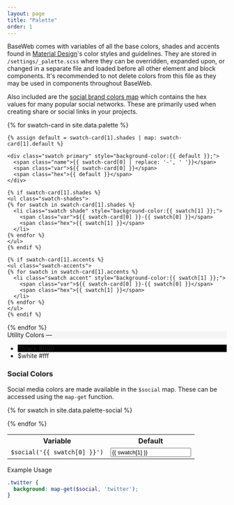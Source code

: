 ```yaml
---
layout: page
title: "Palette"
order: 1
---
```


BaseWeb comes with variables of all the base colors, shades and accents found in [Material Design](https://material.io/guidelines/style/color.html)'s color styles and guidelines. They are stored in `/settings/_palette.scss` where they can be overridden, expanded upon, or changed in a separate file and loaded before all other element and block components. It's recommended to not delete colors from this file as they may be used in components throughout BaseWeb.

Also included are the [social brand colors map](#map-social) which contains the hex values for many popular social networks. These are primarily used when creating share or social links in your projects.

<div class="swatch-card-wrap">

  {% for swatch-card in site.data.palette %}
  <div class="swatch-card">

    {% assign default = swatch-card[1].shades | map: swatch-card[1].default %}

    <div class="swatch primary" style="background-color:{{ default }};">
      <span class="name">{{ swatch-card[0] | replace: '-', ' '}}</span>
      <span class="var">${{ swatch-card[0] }}</span>
      <span class="hex">{{ default }}</span>
    </div>

    {% if swatch-card[1].shades %}
    <ul class="swatch-shades">
    {% for swatch in swatch-card[1].shades %}
      <li class="swatch shade" style="background-color:{{ swatch[1] }};">
        <span class="var">${{ swatch-card[0] }}-{{ swatch[0] }}</span>
        <span class="hex">{{ swatch[1] }}</span>
      </li>
    {% endfor %}
    </ul>
    {% endif %}

    {% if swatch-card[1].accents %}
    <ul class="swatch-accents">
    {% for swatch in swatch-card[1].accents %}
      <li class="swatch accent" style="background-color:{{ swatch[1] }};">
        <span class="var">${{ swatch-card[0] }}-{{ swatch[0] }}</span>
        <span class="hex">{{ swatch[1] }}</span>
      </li>
    {% endfor %}
    </ul>
    {% endif %}

  </div>
  {% endfor %}

  <div class="swatch-card">
    <div class="swatch primary" style="background-color:#f5f5f5;">
      <span class="name">Utility Colors</span>
      <span class="var">&mdash;</span>
      <span class="hex"></span>
    </div>
    <ul class="swatch-shades">
      <li class="swatch shade" style="background-color:#000;">
        <span class="var">$black</span>
        <span class="hex">#000</span>
      </li>
      <li class="swatch shade" style="background-color:#fff;">
        <span class="var">$white</span>
        <span class="hex">#fff</span>
      </li>
    </ul>
  </div>

</div><!-- .swatch-card-wrap -->

<section id="map-social" class="docs-item" markdown="1">

### Social Colors

Social media colors are made available in the `$social` map. These can be accessed using the `map-get` function.

<table class="table table-docs">
  <tr>
    <th>Variable</th>
    <th>Default</th>
  </tr>

  {% for swatch in site.data.palette-social %}
  <tr>
    <td><code>$social('{{ swatch[0] }}')</code></td>
    <td>
      <div class="swatch-wrap">
        <span class="swatch bg-{{ swatch[0] }}" style="background: {{ swatch[1] }};"></span>
        <input type="text" class="input swatch-value" onclick="this.select()" value="{{ swatch[1] }}" readonly="">
      </div>
    </td>
  </tr>
  {% endfor %}

</table>

<p class="subheading">Example Usage</p>

```scss
.twitter {
  background: map-get($social, 'twitter');
}
```

</section><!-- .docs-item -->
